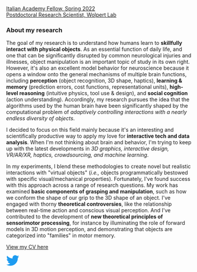 [Italian Academy Fellow, Spring 2022](https://italianacademy.columbia.edu)<br>
[Postdoctoral Research Scientist, Wolpert Lab](https://wolpertlab.neuroscience.columbia.edu)

### About my research
The goal of my research is to understand how humans learn to **skillfully interact with physical objects**. As an essential function of daily life, and one that can be significantly disrupted by common neurological injuries and illnesses, object manipulation is an important topic of study in its own right. However, it's also an excellent model behavior for neuroscience because it opens a window onto the general mechanisms of multiple brain functions, including  **perception** (object recognition, 3D shape, haptics), **learning & memory** (prediction errors, cost functions, representational units), **high-level reasoning** (intuitive physics, tool use & design), and **social cognition** (action understanding). Accordingly, my research pursues the idea that the algorithms used by the human brain have been significantly shaped by the computational problem of _adaptively controlling interactions with a nearly endless diversity of objects_.

I decided to focus on this field mainly because it's an interesting and scientifically productive way to apply my love for **interactive tech and data analysis**. When I'm not thinking about brain and behavior, I'm trying to keep up with the latest developments in _3D graphics, interactive design, VR/AR/XR, haptics, crowdsourcing, and machine learning_.

In my experiments, I blend these methodologies to create novel but realistic interactions with "virtual objects" (_i.e.,_ objects programmatically bestowed with specific visual/mechanical properties). Fortunately, I've found success with this approach across a range of research questions. My work has examined **basic components of grasping and manipulation**, such as how we conform the shape of our grip to the 3D shape of an object. I've engaged with thorny **theoretical controversies**, like the relationship between real-time action and conscious visual perception. And I've contributed to the development of **new theoretical principles of sensorimotor processing**, for instance by illuminating the role of forward models in 3D motion perception, and demonstrating that objects are categorized into "families" in motor memory.

[View my CV here](./curriculum-vitae.pdf)

<a href="https://twitter.com/evcesanek"><img src="twitter-logo.svg" alt="link to twitter profile" width="35"/></a>
